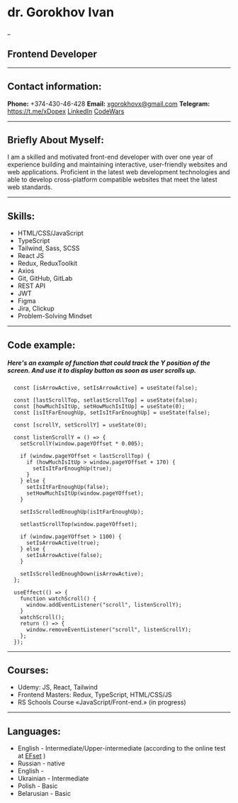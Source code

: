 # dr. Gorokhov Ivan

\_

## Frontend Developer

---

## Contact information:

**Phone:** +374-430-46-428
**Email:** xgorokhovx@gmail.com
**Telegram:** https://t.me/xDopex
[LinkedIn](https://www.linkedin.com/in/ivan-gorokhov-829668234)
[CodeWars](https://www.codewars.com/users/xDopeHatex/)

---

## Briefly About Myself:

I am a skilled and motivated front-end developer with over one year of experience building and maintaining interactive, user-friendly websites and web applications. Proficient in the latest web development technologies and able to develop cross-platform compatible websites that meet the latest web standards.

---

## Skills:

- HTML/CSS/JavaScript
- TypeScript
- Tailwind, Sass, SCSS
- React JS
- Redux, ReduxToolkit
- Axios
- Git, GitHub, GitLab
- REST API
- JWT
- Figma
- Jira, Clickup
- Problem-Solving Mindset

---

## Code example:

##### Here's an example of function that could track the Y position of the screen. And use it to display button as soon as user scrolls up.

```
  const [isArrowActive, setIsArrowActive] = useState(false);

  const [lastScrollTop, setlastScrollTop] = useState(false);
  const [howMuchIsItUp, setHowMuchIsItUp] = useState(0);
  const [isItFarEnoughUp, setIsItFarEnoughUp] = useState(false);

  const [scrollY, setScrollY] = useState(0);

  const listenScrollY = () => {
    setScrollY(window.pageYOffset * 0.005);

    if (window.pageYOffset < lastScrollTop) {
      if (howMuchIsItUp > window.pageYOffset + 170) {
        setIsItFarEnoughUp(true);
      }
    } else {
      setIsItFarEnoughUp(false);
      setHowMuchIsItUp(window.pageYOffset);
    }

    setIsScrolledEnoughUp(isItFarEnoughUp);

    setlastScrollTop(window.pageYOffset);

    if (window.pageYOffset > 1100) {
      setIsArrowActive(true);
    } else {
      setIsArrowActive(false);
    }

    setIsScrolledEnoughDown(isArrowActive);
  };

  useEffect(() => {
    function watchScroll() {
      window.addEventListener("scroll", listenScrollY);
    }
    watchScroll();
    return () => {
      window.removeEventListener("scroll", listenScrollY);
    };
  });

```

---

## Courses:

- Udemy: JS, React, Tailwind
- Frontend Masters: Redux, TypeScript, HTML/CSS/JS
- RS Schools Course «JavaScript/Front-end.» (in progress)

---

## Languages:

- English - Intermediate/Upper-intermediate (according to the online test at [EFset](www.efset.org) )
- Russian - native
- English -
- Ukrainian - Intermediate
- Polish - Basic
- Belarusian - Basic
